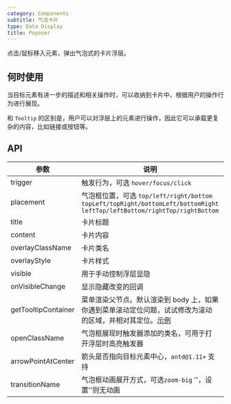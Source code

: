 ```yaml
---
category: Components
subtitle: 气泡卡片
type: Data Display
title: Popover
---
```


点击/鼠标移入元素，弹出气泡式的卡片浮层。

## 何时使用

当目标元素有进一步的描述和相关操作时，可以收纳到卡片中，根据用户的操作行为进行展现。

和 `Tooltip` 的区别是，用户可以对浮层上的元素进行操作，因此它可以承载更复杂的内容，比如链接或按钮等。

## API

| 参数      | 说明                                     | 类型          | 默认值 |
|-----------|------------------------------------------|---------------|--------|
| trigger   | 触发行为，可选 `hover/focus/click`       | string        | hover  |
| placement | 气泡框位置，可选 `top/left/right/bottom` `topLeft/topRight/bottomLeft/bottomRight` `leftTop/leftBottom/rightTop/rightBottom` | string        | top    |
| title     | 卡片标题                                 | React.Element | 无     |
| content   | 卡片内容                            | React.Element | 无     |
| overlayClassName | 卡片类名                            | string | 无     |
| overlayStyle | 卡片样式                            | object | 无     |
| visible   | 用于手动控制浮层显隐                     | boolean       | false  |
| onVisibleChange | 显示隐藏改变的回调                 | function      | 无     |
| getTooltipContainer | 菜单渲染父节点。默认渲染到 body 上，如果你遇到菜单滚动定位问题，试试修改为滚动的区域，并相对其定位。[示例](http://codepen.io/anon/pen/xVBOVQ?editors=001) | Function(triggerNode) | () => document.body |
| openClassName | 气泡框展现时触发器添加的类名，可用于打开浮层时高亮触发器 | string | ant-popover-open |
| arrowPointAtCenter | 箭头是否指向目标元素中心，`antd@1.11+` 支持 | Boolean | `false` |
| transitionName | 气泡框动画展开方式，可选`zoom-big` ''，设置''则无动画| string | `zoom-big` |
